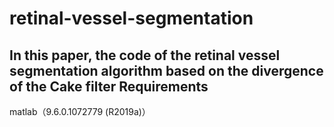 # retinal-vessel-segmentation
In this paper, the code of the retinal vessel segmentation algorithm based on the divergence of the Cake filter
 Requirements
 -----------------
matlab（9.6.0.1072779 (R2019a)）
# 
